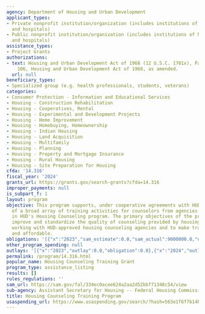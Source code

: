 ```yaml
---
agency: Department of Housing and Urban Development
applicant_types:
- Private nonprofit institution/organization (includes institutions of higher education
  and hospitals)
- Public nonprofit institution/organization (includes institutions of higher education
  and hospitals)
assistance_types:
- Project Grants
authorizations:
- text: Housing and Urban Development Act of 1968 (12 U.S.C. 1701x), Part 214, Section
    106, Housing and Urban Development Act of 1968, as amended.
  url: null
beneficiary_types:
- Specialized group (e.g. health professionals, students, veterans)
categories:
- Consumer Protection - Information and Educational Services
- Housing - Construction Rehabilitation
- Housing - Cooperatives, Rental
- Housing - Experimental and Development Projects
- Housing - Home Improvement
- Housing - Homebuying, Homeownership
- Housing - Indian Housing
- Housing - Land Acquisition
- Housing - Multifamily
- Housing - Planning
- Housing - Property and Mortgage Insurance
- Housing - Rural Housing
- Housing - Site Preparation for Housing
cfda: '14.316'
fiscal_year: '2024'
grants_url: https://grants.gov/search-grants?cfda=14.316
improper_payments: null
is_subpart_f: 1
layout: program
objective: This program supports, under cooperative agreements with HUD, the delivery
  of a broad array of training activities for counselors from agencies participating
  in HUD's Housing Counseling program. The primary objectives of the program are to
  improve and standardize the quality of counseling provided by housing counselors
  working with HUD-approved housing counseling agencies and to make training accessible
  and affordable.
obligations: '[{"x":"2023","sam_estimate":0.0,"sam_actual":9000000.0,"usa_spending_actual":-92315.5},{"x":"2024","sam_estimate":0.0,"sam_actual":5000000.0,"usa_spending_actual":2750000.0},{"x":"2025","sam_estimate":0.0,"sam_actual":0.0,"usa_spending_actual":2709444.19}]'
other_program_spending: null
outlays: '[{"x":"2023","outlay":0.0,"obligation":0.0},{"x":"2024","outlay":2353510.72,"obligation":2709444.19},{"x":"2025","outlay":489305.83,"obligation":2750000.0}]'
permalink: /program/14.316.html
popular_name: Housing Counseling Training Grant
program_type: assistance_listing
results: []
rules_regulations: ''
sam_url: https://sam.gov/fal/334ec0acee624a2aa2d52bbf71348c54/view
sub-agency: Assistant Secretary for Housing -- Federal Housing Commissioner
title: Housing Counseling Training Program
usaspending_url: https://www.usaspending.gov/search/?hash=563e1f6f7b14bd3cfa46ad431fc8318d
---
```

